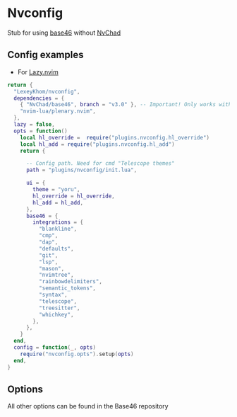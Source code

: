 # Nvconfig

Stub for using [base46](https://github.com/NvChad/base46)
without [NvChad](https://github.com/NvChad/NvChad)

## Config examples

- For [Lazy.nvim](https://github.com/folke/lazy.nvim)

```lua
return {
  "LexeyKhom/nvconfig",
  dependencies = {
    { "NvChad/base46", branch = "v3.0" }, -- Important! Only works with branch "v3.0"
    "nvim-lua/plenary.nvim",
  },
  lazy = false,
  opts = function()
    local hl_override =  require("plugins.nvconfig.hl_override")
    local hl_add = require("plugins.nvconfig.hl_add")
    return {

      -- Config path. Need for cmd "Telescope themes"
      path = "plugins/nvconfig/init.lua",

      ui = {
        theme = "yoru",
        hl_override = hl_override,
        hl_add = hl_add,
      },
      base46 = {
        integrations = {
          "blankline",
          "cmp",
          "dap",
          "defaults",
          "git",
          "lsp",
          "mason",
          "nvimtree",
          "rainbowdelimiters",
          "semantic_tokens",
          "syntax",
          "telescope",
          "treesitter",
          "whichkey",
        },
      },
    }
  end,
  config = function(_, opts)
    require("nvconfig.opts").setup(opts)
  end,
}
```

## Options

All other options can be found in the Base46 repository
